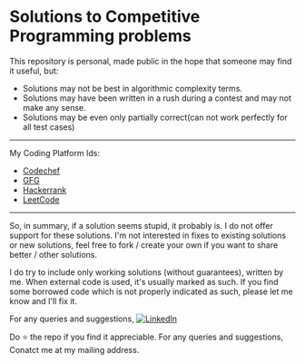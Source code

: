 # Solutions to Competitive Programming problems

This repository is personal, made public in the hope that someone may find it useful, but:
 -   Solutions may not be best in algorithmic complexity terms.
 -   Solutions may have been written in a rush during a contest and may not make any sense.
 -   Solutions may be even only partially correct(can not work perfectly for all test cases)
***
My Coding Platform Ids:
 - [Codechef](https://www.codechef.com/users/imkashyap/)
 - [GFG](https://auth.geeksforgeeks.org/user/imkashyap/practice/)
 - [Hackerrank](https://www.hackerrank.com/imkashyap)
 - [LeetCode](https://leetcode.com/imkashyap/)

***

So, in summary, if a solution seems stupid, it probably is. I do not offer support for these solutions. I'm not interested in fixes to existing solutions or new solutions, feel free to fork / create your own if you want to share better / other solutions.

I do try to include only working solutions (without guarantees), written by me. When external code is used, it's usually marked as such. If you find some borrowed code which is not properly indicated as such, please let me know and I'll fix it.

 For any queries and suggestions,
[![LinkedIn](https://img.shields.io/badge/LinkedIn-RahulKashyap-blue.svg)](https://www.linkedin.com/in/rahul-kashyap-230577195/)

Do :star: the repo if you find it appreciable. For any queries and suggestions, Conatct me at my mailing address.
